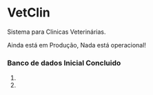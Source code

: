 # VetClin

Sistema para Clinicas Veterinárias.

Ainda está em Produção, Nada está operacional!

<h3>Banco de dados Inicial Concluido</h3>
<ol>
<li></li>
<li>
</ol>
